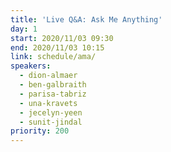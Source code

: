 ```yaml
---
title: 'Live Q&A: Ask Me Anything'
day: 1
start: 2020/11/03 09:30
end: 2020/11/03 10:15
link: schedule/ama/
speakers:
  - dion-almaer
  - ben-galbraith
  - parisa-tabriz
  - una-kravets
  - jecelyn-yeen
  - sunit-jindal
priority: 200
---
```

